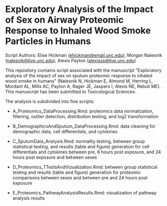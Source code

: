 # Exploratory Analysis of the Impact of Sex on Airway Proteomic Response to Inhaled Wood Smoke Particles in Humans

Script Authors: Elise Hickman (ehickman@email.unc.edu), Morgan Nalesnik (nalesnik@live.unc.edu), Alexis Payton (alexisss@live.unc.edu)

This repository contains script associated with the manuscript "Exploratory analysis of the impact of sex on sputum proteomic response to inhaled wood smoke in humans" (Nalesnik N, Hickman E, Almond M, Herring L, Mordant AL, Mills AC, Payton A, Rager JE, Jaspers I, Alexis NE, Rebuli ME). This manuscript has been submitted to Toxicological Sciences. 

The analysis is subdivided into five scripts:

- A_Proteomics_DataProcessing.Rmd: proteomics data normalization, filtering, outlier detection, distribution testing, and log2 transformation

- B_DemographicsAndSputum_DataProcessing.Rmd: data cleaning for demographic data, cell differentials, and cytokines

- C_SputumData_Analysis.Rmd: normality testing, between group statistical testing, and results (table and figure) generation for cell differentials and cytokines between pre, 6 hours post exposure, and 24 hours post exposure and between sexes
  
- D_Proteomics_TTestsAndVizualization.Rmd: between group statistical testing and results (table and figure) generation for proteomic comparisons between sexes and between pre and 24 hours post exposure
  
- E_Proteomics_PathwayAnalysisResults.Rmd: visualization of pathway analysis results
